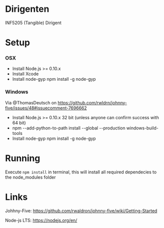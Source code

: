 # Dirigenten
INF5205 (Tangible) Dirigent

# Setup

### OSX

* Install Node.js >= 0.10.x
* Install Xcode
* Install node-gyp npm install -g node-gyp

### Windows

Via @ThomasDeutsch on https://github.com/rwldrn/johnny-five/issues/48#issuecomment-7696662

* Install Node.js >= 0.10.x 32 bit (unless anyone can confirm success with 64 bit)
* npm --add-python-to-path install --global --production windows-build-tools
* Install node-gyp npm install -g node-gyp

# Running

Execute `npm install` in terminal, this will install all required dependecies to the node_modules folder

# Links
Johhny-Five: https://github.com/rwaldron/johnny-five/wiki/Getting-Started

Node-js LTS: https://nodejs.org/en/
